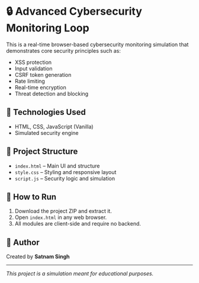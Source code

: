 # 🔒 Advanced Cybersecurity Monitoring Loop

This is a real-time browser-based cybersecurity monitoring simulation that demonstrates core security principles such as:
- XSS protection
- Input validation
- CSRF token generation
- Rate limiting
- Real-time encryption
- Threat detection and blocking

## 🔧 Technologies Used
- HTML, CSS, JavaScript (Vanilla)
- Simulated security engine

## 📁 Project Structure
- `index.html` – Main UI and structure
- `style.css` – Styling and responsive layout
- `script.js` – Security logic and simulation

## 🚀 How to Run
1. Download the project ZIP and extract it.
2. Open `index.html` in any web browser.
3. All modules are client-side and require no backend.

## 🙌 Author
Created by **Satnam Singh**

---
*This project is a simulation meant for educational purposes.*
